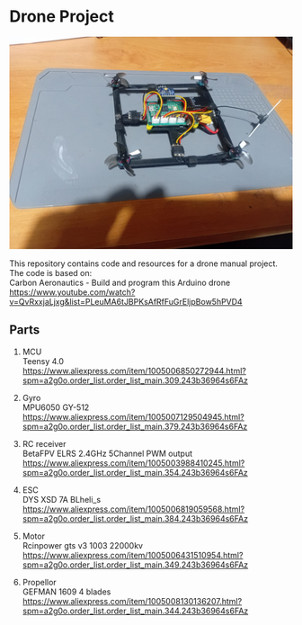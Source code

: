 # Drone Project
![Drone Image](drone.jpeg)

This repository contains code and resources for a drone manual project.  
The code is based on:  
Carbon Aeronautics - Build and program this Arduino drone  
https://www.youtube.com/watch?v=QvRxxjaLjxg&list=PLeuMA6tJBPKsAfRfFuGrEljpBow5hPVD4


## Parts
1. MCU  
Teensy 4.0  
https://www.aliexpress.com/item/1005006850272944.html?spm=a2g0o.order_list.order_list_main.309.243b36964s6FAz

2. Gyro  
MPU6050 GY-512  
https://www.aliexpress.com/item/1005007129504945.html?spm=a2g0o.order_list.order_list_main.379.243b36964s6FAz

3. RC receiver  
BetaFPV ELRS 2.4GHz 5Channel PWM output  
https://www.aliexpress.com/item/1005003988410245.html?spm=a2g0o.order_list.order_list_main.354.243b36964s6FAz

4. ESC  
DYS XSD 7A BLheli_s  
https://www.aliexpress.com/item/1005006819059568.html?spm=a2g0o.order_list.order_list_main.384.243b36964s6FAz

5. Motor  
Rcinpower gts v3 1003 22000kv  
https://www.aliexpress.com/item/1005006431510954.html?spm=a2g0o.order_list.order_list_main.349.243b36964s6FAz

6. Propellor  
GEFMAN 1609 4 blades  
https://www.aliexpress.com/item/1005008130136207.html?spm=a2g0o.order_list.order_list_main.344.243b36964s6FAz
